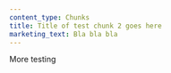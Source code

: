 ```yaml
---
content_type: Chunks
title: Title of test chunk 2 goes here
marketing_text: Bla bla bla
---
```


More testing